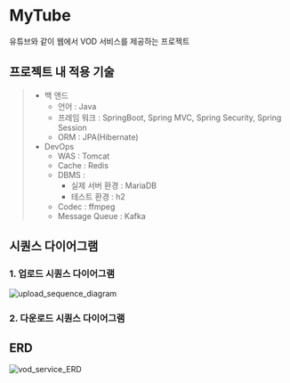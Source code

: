 # MyTube
유튜브와 같이 웹에서 VOD 서비스를 제공하는 프로젝트


프로젝트 내 적용 기술
-----------------------------------------
> - 백 앤드
>   - 언어 : Java
>   - 프레임 워크 : SpringBoot, Spring MVC, Spring Security, Spring Session
>   - ORM : JPA(Hibernate)
> - DevOps
>   - WAS : Tomcat
>   - Cache : Redis
>   - DBMS :
>      - 실제 서버 환경 : MariaDB
>      - 테스트 환경 : h2
>   - Codec : ffmpeg
>   - Message Queue : Kafka


## 시퀀스 다이어그램

### 1. 업로드 시퀀스 다이어그램

![upload_sequence_diagram](https://github.com/kyo705/MyTube/assets/89891704/bcd17ee0-80ea-4a72-b7f0-c928aac3e627)

### 2. 다운로드 시퀀스 다이어그램

## ERD

![vod_service_ERD](https://github.com/kyo705/MyTube/assets/89891704/eae31b45-c52d-44d7-8512-fd01b04b2320)
